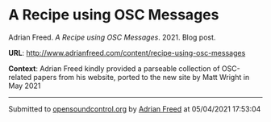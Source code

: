 # A Recipe using OSC Messages

Adrian Freed. *A Recipe using OSC Messages*. 2021.  Blog post. 

**URL**: <http://www.adrianfreed.com/content/recipe-using-osc-messages>

**Context**: Adrian Freed kindly provided a parseable collection of OSC-related papers from his website, ported to the new site by Matt Wright in May 2021

---
Submitted to [opensoundcontrol.org](https://opensoundcontrol.org) by [Adrian Freed](http://adrianfreed.com) at 05/04/2021 17:53:04
